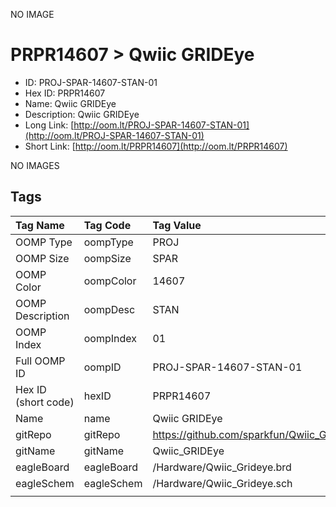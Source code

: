 


  
NO IMAGE  
# PRPR14607 > Qwiic GRIDEye

- ID: PROJ-SPAR-14607-STAN-01
- Hex ID: PRPR14607
- Name: Qwiic GRIDEye
- Description: Qwiic GRIDEye
- Long Link: [http://oom.lt/PROJ-SPAR-14607-STAN-01](http://oom.lt/PROJ-SPAR-14607-STAN-01)
- Short Link: [http://oom.lt/PRPR14607](http://oom.lt/PRPR14607)
  
NO IMAGES  
## Tags
  

|Tag Name|Tag Code|Tag Value|
| :--- | :--- | :--- |
|OOMP Type|oompType|PROJ|
|OOMP Size|oompSize|SPAR|
|OOMP Color|oompColor|14607|
|OOMP Description|oompDesc|STAN|
|OOMP Index|oompIndex|01|
|Full OOMP ID|oompID|PROJ-SPAR-14607-STAN-01|
|Hex ID (short code)|hexID|PRPR14607|
|Name|name|Qwiic GRIDEye|
|gitRepo|gitRepo|https://github.com/sparkfun/Qwiic_GRIDEye|
|gitName|gitName|Qwiic_GRIDEye|
|eagleBoard|eagleBoard|/Hardware/Qwiic_Grideye.brd|
|eagleSchem|eagleSchem|/Hardware/Qwiic_Grideye.sch|
||||
